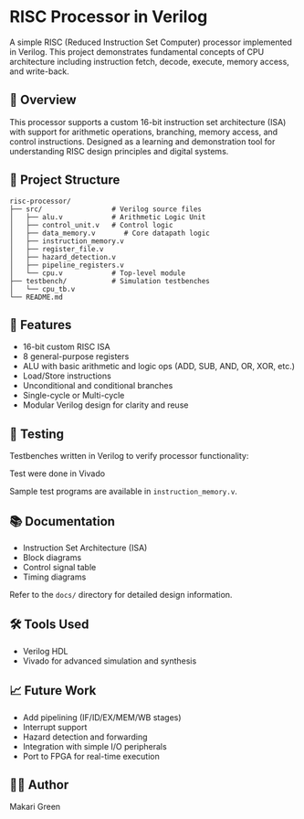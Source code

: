 # RISC Processor in Verilog

A simple RISC (Reduced Instruction Set Computer) processor implemented in Verilog. This project demonstrates fundamental concepts of CPU architecture including instruction fetch, decode, execute, memory access, and write-back.

## 🚀 Overview

This processor supports a custom 16-bit instruction set architecture (ISA) with support for arithmetic operations, branching, memory access, and control instructions. Designed as a learning and demonstration tool for understanding RISC design principles and digital systems.

## 📁 Project Structure

```
risc-processor/
├── src/                 # Verilog source files
│   ├── alu.v            # Arithmetic Logic Unit
│   ├── control_unit.v   # Control logic
│   ├── data_memory.v       # Core datapath logic
│   ├── instruction_memory.v
│   ├── register_file.v
│   ├── hazard_detection.v
│   ├── pipeline_registers.v
│   └── cpu.v            # Top-level module
├── testbench/           # Simulation testbenches
│   └── cpu_tb.v
└── README.md
```

## 🧠 Features

- 16-bit custom RISC ISA
- 8 general-purpose registers
- ALU with basic arithmetic and logic ops (ADD, SUB, AND, OR, XOR, etc.)
- Load/Store instructions
- Unconditional and conditional branches
- Single-cycle or Multi-cycle
- Modular Verilog design for clarity and reuse

## 🧪 Testing

Testbenches written in Verilog to verify processor functionality:

Test were done in Vivado

Sample test programs are available in `instruction_memory.v`.

## 📚 Documentation

- Instruction Set Architecture (ISA)
- Block diagrams
- Control signal table
- Timing diagrams

Refer to the `docs/` directory for detailed design information.

## 🛠 Tools Used

- Verilog HDL
- Vivado for advanced simulation and synthesis

## 📈 Future Work

- Add pipelining (IF/ID/EX/MEM/WB stages)
- Interrupt support
- Hazard detection and forwarding
- Integration with simple I/O peripherals
- Port to FPGA for real-time execution

## 🧑‍💻 Author

Makari Green

